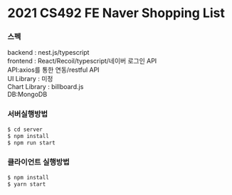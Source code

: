 # 2021 CS492 FE Naver Shopping List

### 스펙

backend : nest.js/typescript  
frontend : React/Recoil/typescript/네이버 로그인 API  
API:axios를 통한 연동/restful API  
UI Library : 미정  
Chart Library : billboard.js  
DB:MongoDB

### 서버실행방법

```bash
$ cd server
$ npm install
$ npm run start
```

### 클라이언트 실행방법

```bash
$ npm install
$ yarn start
```
